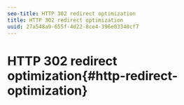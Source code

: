 ```yaml
---
seo-title: HTTP 302 redirect optimization
title: HTTP 302 redirect optimization
uuid: 27a548a9-655f-4d22-8ce4-396e03340cf7
---
```


# HTTP 302 redirect optimization{#http-redirect-optimization}

